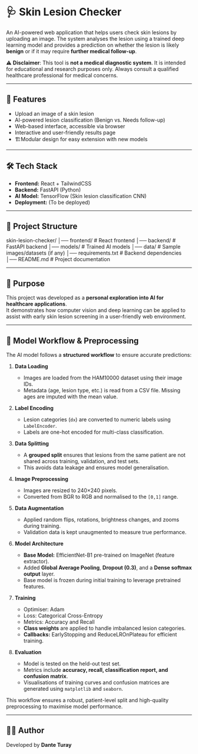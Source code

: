 # 🩺 Skin Lesion Checker

An AI-powered web application that helps users check skin lesions by uploading an image. The system analyses the lesion using a trained deep learning model and provides a prediction on whether the lesion is likely **benign** or if it may require **further medical follow-up**.  

⚠️ **Disclaimer**: This tool is **not a medical diagnostic system**. It is intended for educational and research purposes only. Always consult a qualified healthcare professional for medical concerns.  

---

## 🚀 Features

- Upload an image of a skin lesion  
- AI-powered lesion classification (Benign vs. Needs follow-up)  
- Web-based interface, accessible via browser  
- Interactive and user-friendly results page  
- 🏗Modular design for easy extension with new models  

---

## 🛠️ Tech Stack

- **Frontend:** React + TailwindCSS  
- **Backend:** FastAPI (Python)  
- **AI Model:** TensorFlow (Skin lesion classification CNN)  
- **Deployment:** (To be deployed)  

---

## 📂 Project Structure

skin-lesion-checker/
│── frontend/ # React frontend
│── backend/ # FastAPI backend
│── models/ # Trained AI models
│── data/ # Sample images/datasets (if any)
│── requirements.txt # Backend dependencies
│── README.md # Project documentation

---

## 🎯 Purpose

This project was developed as a **personal exploration into AI for healthcare applications**.  
It demonstrates how computer vision and deep learning can be applied to assist with early skin lesion screening in a user-friendly web environment.

---

## 🧠 Model Workflow & Preprocessing

The AI model follows a **structured workflow** to ensure accurate predictions:  

1. **Data Loading**  
   - Images are loaded from the HAM10000 dataset using their image IDs.  
   - Metadata (age, lesion type, etc.) is read from a CSV file. Missing ages are imputed with the mean value.  

2. **Label Encoding**  
   - Lesion categories (`dx`) are converted to numeric labels using `LabelEncoder`.  
   - Labels are one-hot encoded for multi-class classification.  

3. **Data Splitting**  
   - A **grouped split** ensures that lesions from the same patient are not shared across training, validation, and test sets.  
   - This avoids data leakage and ensures model generalisation.  

4. **Image Preprocessing**  
   - Images are resized to 240×240 pixels.  
   - Converted from BGR to RGB and normalised to the `[0,1]` range.  

5. **Data Augmentation**  
   - Applied random flips, rotations, brightness changes, and zooms during training.  
   - Validation data is kept unaugmented to measure true performance.  

6. **Model Architecture**  
   - **Base Model:** EfficientNet-B1 pre-trained on ImageNet (feature extractor).  
   - Added **Global Average Pooling**, **Dropout (0.3)**, and a **Dense softmax output** layer.  
   - Base model is frozen during initial training to leverage pretrained features.  

7. **Training**  
   - Optimiser: Adam  
   - Loss: Categorical Cross-Entropy  
   - Metrics: Accuracy and Recall  
   - **Class weights** are applied to handle imbalanced lesion categories.  
   - **Callbacks:** EarlyStopping and ReduceLROnPlateau for efficient training.  

8. **Evaluation**  
   - Model is tested on the held-out test set.  
   - Metrics include **accuracy, recall, classification report, and confusion matrix**.  
   - Visualisations of training curves and confusion matrices are generated using `matplotlib` and `seaborn`.  

This workflow ensures a robust, patient-level split and high-quality preprocessing to maximise model performance.  

---

## 👨‍💻 Author

Developed by **Dante Turay**  
